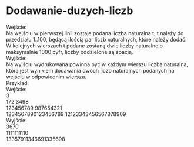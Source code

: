 # Dodawanie-duzych-liczb

Wejście:<br/>
Na wejściu w pierwszej linii zostaje podana liczba naturalna t, t należy do przedziału 1..100,
będącą ilością par liczb naturalnych, które należy dodać. W kolejnych wierszach t podane
zostaną dwie liczby naturalne o maksymalnie 1000 cyfr, liczby oddzielone są spacją.<br/>
Wyjście:<br/>
Na wyjściu wydrukowana powinna być w każdym wierszu liczba naturalna, która jest
wynikiem dodawania dwóch liczb naturalnych podanych na wejściu w odpowiednim
wierszu.<br/>
Przykład:<br/>
Wejście:<br/>
3<br/>
172 3498<br/>
123456789 987654321<br/>
1234567890123456789 12123343456567878909<br/>
Wyjście:<br/>
3670<br/>
1111111110<br/>
13357911346691335698<br/>
